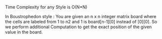 Time Complexity for any Style is O(N*N)

In Boustrophedon style :  You are given an n x n integer matrix board where the cells are labeled from 1 to n2 and 1 is board[n-1][0] instead of [0][0].
So we perform additional Computation to get the exact position of the given value in the board.